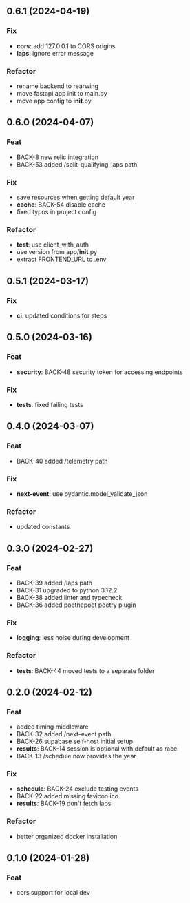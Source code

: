 ## 0.6.1 (2024-04-19)

### Fix

- **cors**: add 127.0.0.1 to CORS origins
- **laps**: ignore error message

### Refactor

- rename backend to rearwing
- move fastapi app init to main.py
- move app config to __init__.py

## 0.6.0 (2024-04-07)

### Feat

- BACK-8 new relic integration
- BACK-53 added /split-qualifying-laps path

### Fix

- save resources when getting default year
- **cache**: BACK-54 disable cache
- fixed typos in project config

### Refactor

- **test**: use client_with_auth
- use version from app/__init__.py
- extract FRONTEND_URL to .env

## 0.5.1 (2024-03-17)

### Fix

- **ci**: updated conditions for steps

## 0.5.0 (2024-03-16)

### Feat

- **security**: BACK-48 security token for accessing endpoints

### Fix

- **tests**: fixed failing tests

## 0.4.0 (2024-03-07)

### Feat

- BACK-40 added /telemetry path

### Fix

- **next-event**: use pydantic.model_validate_json

### Refactor

- updated constants

## 0.3.0 (2024-02-27)

### Feat

- BACK-39 added /laps path
- BACK-31 upgraded to python 3.12.2
- BACK-38 added linter and typecheck
- BACK-36 added poethepoet poetry plugin

### Fix

- **logging**: less noise during development

### Refactor

- **tests**: BACK-44 moved tests to a separate folder

## 0.2.0 (2024-02-12)

### Feat

- added timing middleware
- BACK-32 added /next-event path
- BACK-26 supabase self-host initial setup
- **results**: BACK-14 session is optional with default as race
- BACK-13 /schedule now provides the year

### Fix

- **schedule**: BACK-24 exclude testing events
- BACK-22 added missing favicon.ico
- **results**: BACK-19 don't fetch laps

### Refactor

- better organized docker installation

## 0.1.0 (2024-01-28)

### Feat

- cors support for local dev
